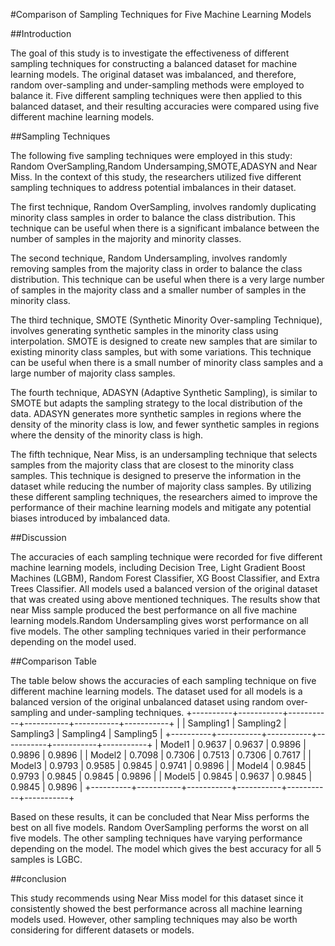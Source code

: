 #Comparison of Sampling Techniques for Five Machine Learning Models

##Introduction

The goal of this study is to investigate the effectiveness of different sampling techniques for constructing a balanced dataset for machine learning models. The original dataset was imbalanced, and therefore, random over-sampling and under-sampling methods were employed to balance it. Five different sampling techniques were then applied to this balanced dataset, and their resulting accuracies were compared using five different machine learning models.

##Sampling Techniques

The following five sampling techniques were employed in this study: Random OverSampling,Random Undersamping,SMOTE,ADASYN and Near Miss. In the context of this study, the researchers utilized five different sampling techniques to address potential imbalances in their dataset. 

The first technique, Random OverSampling, involves randomly duplicating minority class samples in order to balance the class distribution. This technique can be useful when there is a significant imbalance between the number of samples in the majority and minority classes.

The second technique, Random Undersampling, involves randomly removing samples from the majority class in order to balance the class distribution. This technique can be useful when there is a very large number of samples in the majority class and a smaller number of samples in the minority class.

The third technique, SMOTE (Synthetic Minority Over-sampling Technique), involves generating synthetic samples in the minority class using interpolation. SMOTE is designed to create new samples that are similar to existing minority class samples, but with some variations. This technique can be useful when there is a small number of minority class samples and a large number of majority class samples.

The fourth technique, ADASYN (Adaptive Synthetic Sampling), is similar to SMOTE but adapts the sampling strategy to the local distribution of the data. ADASYN generates more synthetic samples in regions where the density of the minority class is low, and fewer synthetic samples in regions where the density of the minority class is high.


The fifth technique, Near Miss, is an undersampling technique that selects samples from the majority class that are closest to the minority class samples. This technique is designed to preserve the information in the dataset while reducing the number of majority class samples.
By utilizing these different sampling techniques, the researchers aimed to improve the performance of their machine learning models and mitigate any potential biases introduced by imbalanced data.


##Discussion

The accuracies of each sampling technique were recorded for five different machine learning models, including Decision Tree, Light Gradient Boost Machines (LGBM), Random Forest Classifier, XG Boost Classifier, and Extra Trees Classifier.
All models used a balanced version of the original dataset that was created using above mentioned techniques.
The results show that  near Miss sample produced the best performance on all five machine learning models.Random Undersampling gives worst performance on all five models. The other sampling techniques varied in their performance depending on the model used.

##Comparison Table

The table below shows the accuracies of each sampling technique on five different machine learning models. The dataset used for all models is a balanced version of the original unbalanced dataset using random over-sampling and under-sampling techniques.
+----------+-----------+-----------+-----------+-----------+-----------+
|          | Sampling1 | Sampling2 | Sampling3 | Sampling4 | Sampling5 |
+----------+-----------+-----------+-----------+-----------+-----------+
|  Model1  |   0.9637  |   0.9637  |   0.9896  |   0.9896  |   0.9896  |
|  Model2  |   0.7098  |   0.7306  |   0.7513  |   0.7306  |   0.7617  |
|  Model3  |   0.9793  |   0.9585  |   0.9845  |   0.9741  |   0.9896  |
|  Model4  |   0.9845  |   0.9793  |   0.9845  |   0.9845  |   0.9896  |
|  Model5  |   0.9845  |   0.9637  |   0.9845  |   0.9845  |   0.9896  |
+----------+-----------+-----------+-----------+-----------+-----------+

Based on these results, it can be concluded that Near Miss performs the best on all five models. Random OverSampling performs the worst on all five models. The other sampling techniques have varying performance depending on the model. The model which gives the best accuracy for all 5 samples is LGBC.

##conclusion

This study recommends using Near Miss model for this dataset since it consistently showed the best performance across all machine learning models used. However, other sampling techniques may also be worth considering for different datasets or models.
